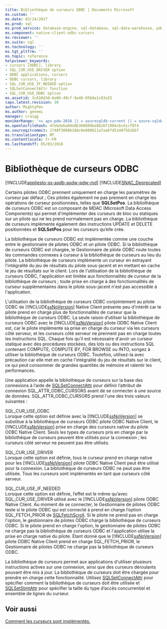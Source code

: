 ```yaml
---
title: Bibliothèque de curseurs ODBC | Documents Microsoft
ms.custom: ''
ms.date: 03/14/2017
ms.prod: sql
ms.prod_service: database-engine, sql-database, sql-data-warehouse, pdw
ms.component: native-client-odbc-cursors
ms.reviewer: ''
ms.suite: sql
ms.technology: ''
ms.tgt_pltfrm: ''
ms.topic: reference
helpviewer_keywords:
- cursors [ODBC], library
- SQL_CUR_USE_DRIVER option
- ODBC applications, cursors
- ODBC cursors, library
- SQL_CUR_USE_IF_NEEDED option
- SQLSetConnectAttr function
- SQL_CUR_USE_ODBC option
ms.assetid: 3c610d3d-6e06-49cf-9a40-05b6a1c83a32
caps.latest.revision: 30
author: MightyPen
ms.author: genemi
manager: craigg
monikerRange: '>= aps-pdw-2016 || = azuresqldb-current || = azure-sqldw-latest || >= sql-server-2016 || = sqlallproducts-allversions'
ms.openlocfilehash: 4febdebab0e8b360889ba9b26f1904cbc61cf8f4
ms.sourcegitcommit: 1740f3090b168c0e809611a7aa6fd514075616bf
ms.translationtype: MT
ms.contentlocale: fr-FR
ms.lasthandoff: 05/03/2018
---
```

# <a name="odbc-cursor-library"></a>Bibliothèque de curseurs ODBC
[!INCLUDE[appliesto-ss-asdb-asdw-pdw-md](../../../includes/appliesto-ss-asdb-asdw-pdw-md.md)]
[!INCLUDE[SNAC_Deprecated](../../../includes/snac-deprecated.md)]

  Certains pilotes ODBC prennent uniquement en charge les paramètres de curseur par défaut ; Ces pilotes également ne pas prennent en charge les opérations de curseur positionnées, telles que **SQLSetPos**. La bibliothèque de curseurs ODBC est un composant de MDAC (Microsoft Data Access Components) qui permet d'implémenter des curseurs de bloc ou statiques sur un pilote qui ne les prend normalement pas en charge. La bibliothèque de curseurs implémente également des instructions UPDATE et DELETE positionnées et **SQLSetPos** pour les curseurs qu’elle crée.  
  
 La bibliothèque de curseurs ODBC est implémentée comme une couche entre le gestionnaire de pilotes ODBC et un pilote ODBC. Si la bibliothèque de curseurs ODBC est chargée, le Gestionnaire de pilote ODBC route toutes les commandes connexes à curseur à la bibliothèque de curseurs au lieu du pilote. La bibliothèque de curseurs implémente un curseur en extrayant l'intégralité du jeu de résultats du pilote sous-jacent et en mettant en cache le jeu de résultats sur le client. Lors de l'utilisation de la bibliothèque de curseurs ODBC, l'application est limitée aux fonctionnalités de curseur de la bibliothèque de curseurs ; toute prise en charge à des fonctionnalités de curseur supplémentaires dans le pilote sous-jacent n'est pas accessible à l'application.  
  
 L'utilisation de la bibliothèque de curseurs ODBC conjointement au pilote ODBC de [!INCLUDE[ssNoVersion](../../../includes/ssnoversion-md.md)] Native Client présente peu d'intérêt car le pilote prend en charge plus de fonctionnalités de curseur que la bibliothèque de curseurs ODBC. La seule raison d’utiliser la bibliothèque de curseurs ODBC avec le [!INCLUDE[ssNoVersion](../../../includes/ssnoversion-md.md)] pilote ODBC Native Client est, car le pilote implémente sa prise en charge du curseur via les curseurs côté serveur, et les curseurs côté serveur ne prennent pas en charge toutes les instructions SQL. Chaque fois qu'il est nécessaire d'avoir un curseur statique avec des procédures stockées, des lots ou des instructions SQL contenant COMPUTE, COMPUTE BY, FOR BROWSE ou INTO, songez à utiliser la bibliothèque de curseurs ODBC. Toutefois, utilisez-la avec précaution car elle met en cache l'intégralité du jeu de résultats sur le client, ce qui peut consommer de grandes quantités de mémoire et ralentir les performances.  
  
 Une application appelle la bibliothèque de curseurs sur la base des connexions à l’aide de [SQLSetConnectAttr](../../../relational-databases/native-client-odbc-api/sqlsetconnectattr.md) pour définir l’attribut de connexion SQL_ATTR_ODBC_CURSORS avant de se connecter à une source de données. SQL_ATTR_ODBC_CURSORS prend l'une des trois valeurs suivantes :  
  
 SQL_CUR_USE_ODBC  
 Lorsque cette option est définie avec la [!INCLUDE[ssNoVersion](../../../includes/ssnoversion-md.md)] se substitue à la bibliothèque de curseurs ODBC pilote ODBC Native Client, le [!INCLUDE[ssNoVersion](../../../includes/ssnoversion-md.md)] prise en charge des curseurs native du pilote ODBC Native Client. Seuls les types de curseurs pris en charge par la bibliothèque de curseurs peuvent être utilisés pour la connexion ; les curseurs côté serveur ne peuvent pas être utilisés.  
  
 SQL_CUR_USE_DRIVER  
 Lorsque cette option est définie, tous le curseur prend en charge native pour les [!INCLUDE[ssNoVersion](../../../includes/ssnoversion-md.md)] pilote ODBC Native Client peut être utilisé pour la connexion. La bibliothèque de curseurs ODBC ne peut pas être utilisée. Tous les curseurs sont implémentés en tant que curseurs côté serveur.  
  
 SQL_CUR_USE_IF_NEEDED  
 Lorsque cette option est définie, l’effet est le même qu’avec SQL_CUR_USE_DRIVER utilisé avec le [!INCLUDE[ssNoVersion](../../../includes/ssnoversion-md.md)] pilote ODBC Native Client. Au moment de se connecter, le Gestionnaire de pilotes ODBC teste si le pilote ODBC qui est connecté à prend en charge l’option SQL_FETCH_PRIOR de [SQLFetchScroll](../../../relational-databases/native-client-odbc-api/sqlfetchscroll.md). Si le pilote ne prend pas en charge l'option, le gestionnaire de pilotes ODBC charge la bibliothèque de curseurs ODBC. Si le pilote prend en charge l'option, le gestionnaire de pilotes ODBC ne charge pas la bibliothèque de curseurs ODBC et l'application utilise la prise en charge native du pilote. Étant donné que le [!INCLUDE[ssNoVersion](../../../includes/ssnoversion-md.md)] pilote ODBC Native Client prend en charge SQL_FETCH_PRIOR, le Gestionnaire de pilotes ODBC ne charge pas la bibliothèque de curseurs ODBC.  
  
 La bibliothèque de curseurs permet aux applications d'utiliser plusieurs instructions actives sur une connexion, ainsi que des curseurs déroulants pouvant être mis à jour. La bibliothèque de curseurs doit être chargée pour prendre en charge cette fonctionnalité. Utilisez [SQLSetConnectAttr](../../../relational-databases/native-client-odbc-api/sqlsetconnectattr.md) pour spécifier comment la bibliothèque de curseurs doit être utilisée et [SQLSetStmtAttr](../../../relational-databases/native-client-odbc-api/sqlsetstmtattr.md) pour spécifier la taille du type d’accès concurrentiel et ensemble de lignes du curseur.  
  
## <a name="see-also"></a>Voir aussi  
 [Comment les curseurs sont implémentés.](../../../relational-databases/native-client-odbc-cursors/implementation/how-cursors-are-implemented.md)  
  
  

